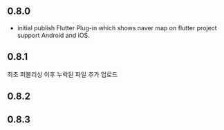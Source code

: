 ## 0.8.0
- initial publish
Flutter Plug-in which shows naver map on flutter project support Android and iOS.


## 0.8.1
최초 퍼블리싱 이후 누락된 파일 추가 업로드

## 0.8.2

## 0.8.3
